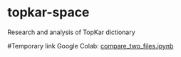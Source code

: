 # topkar-space
Research and analysis of TopKar dictionary

#Temporary link
Google Colab: [compare_two_files.ipynb](https://colab.research.google.com/github/componavt/topkar-space/blob/main/wd_compare/compare_two_files.ipynb)
